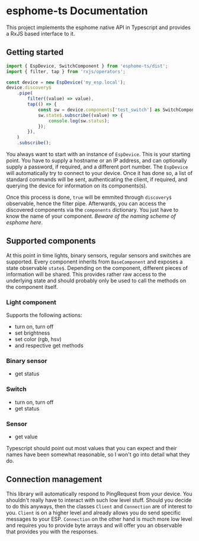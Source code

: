 # esphome-ts Documentation

This project implements the esphome native API in Typescript and provides
a RxJS based interface to it.

## Getting started

```typescript
import { EspDevice, SwitchComponent } from 'esphome-ts/dist';
import { filter, tap } from 'rxjs/operators';

const device = new EspDevice('my_esp.local');
device.discovery$
    .pipe(
        filter((value) => value),
        tap(() => {
            const sw = device.components['test_switch'] as SwitchComponent;
            sw.state$.subscribe((value) => {
                console.log(sw.status);
            });
        }),
    )
    .subscribe();
```

You always want to start with an instance of `EspDevice`. This is your starting
point. You have to supply a hostname or an IP address, and can optionally
supply a password, if required, and a different port number. The `EspDevice`
will automatically try to connect to your device. Once it has done so, a list
of standard commands will be sent, authenticating the client, if required, and
querying the device for information on its components(s).

Once this process is done, `true` will be emmited through `discovery$` observable,
hence the filter pipe. Afterwards, you can access the discovered components via the
`components` dictionary. You just have to know the name of your component.
_Beware of the naming scheme of esphome here_.

## Supported components

At this point in time lights, binary sensors, regular sensors and switches are
supported. Every component inherits from `BaseComponent` and exposes a state
observable `state$`. Depending on the component, different pieces of information
will be shared. This provides rather raw access to the underlying state and should
probably only be used to call the methods on the component itself.

### Light component

Supports the following actions:

-   turn on, turn off
-   set brightness
-   set color (rgb, hsv)
-   and respective get methods

### Binary sensor

-   get status

### Switch

-   turn on, turn off
-   get status

### Sensor

-   get value

Typescript should point out most values that you can expect and their names have been
somewhat reasonable, so I won't go into detail what they do.

## Connection management

This library will automatically respond to PingRequest from your device. You shouldn't really
have to interact with such low level stuff. Should you decide to do this anyways, then the
classes `Client` and `Connection` are of interest to you. `Client` is on a higher level
and already allows you do send specific messages to your ESP. `Connection` on the other hand
is much more low level and requires you to provide byte arrays and will offer you an observable
that provides you with the responses.
